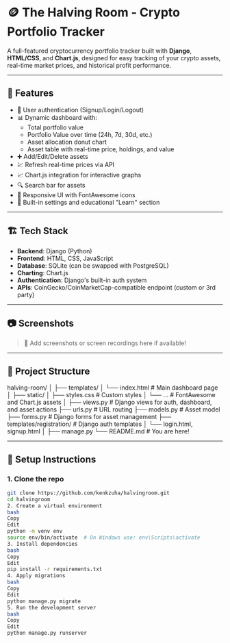 # 🪙 The Halving Room - Crypto Portfolio Tracker

A full-featured cryptocurrency portfolio tracker built with **Django**, **HTML/CSS**, and **Chart.js**, designed for easy tracking of your crypto assets, real-time market prices, and historical profit performance.

---

## 🚀 Features

- 🔐 User authentication (Signup/Login/Logout)
- 📊 Dynamic dashboard with:
  - Total portfolio value
  - Portfolio Value over time (24h, 7d, 30d, etc.)
  - Asset allocation donut chart
  - Asset table with real-time price, holdings, and value
- ➕ Add/Edit/Delete assets
- 💹 Refresh real-time prices via API
- 📈 Chart.js integration for interactive graphs
- 🔍 Search bar for assets
- 📱 Responsive UI with FontAwesome icons
- 🔧 Built-in settings and educational "Learn" section

---

## 🏗️ Tech Stack

- **Backend**: Django (Python)
- **Frontend**: HTML, CSS, JavaScript
- **Database**: SQLite (can be swapped with PostgreSQL)
- **Charting**: Chart.js
- **Authentication**: Django's built-in auth system
- **APIs**: CoinGecko/CoinMarketCap-compatible endpoint (custom or 3rd party)

---

## 📷 Screenshots

> 📌 Add screenshots or screen recordings here if available!

---

## 📁 Project Structure
halving-room/
│
├── templates/
│ └── index.html # Main dashboard page
│
├── static/
│ ├── styles.css # Custom styles
│ └── ... # FontAwesome and Chart.js assets
│
├── views.py # Django views for auth, dashboard, and asset actions
├── urls.py # URL routing
├── models.py # Asset model
├── forms.py # Django forms for asset management
├── templates/registration/ # Django auth templates
│ └── login.html, signup.html
│
├── manage.py
└── README.md # You are here!

---

## 🔧 Setup Instructions

### 1. Clone the repo
```bash
git clone https://github.com/kenkzuha/halvingroom.git
cd halvingroom
2. Create a virtual environment
bash
Copy
Edit
python -m venv env
source env/bin/activate  # On Windows use: env\Scripts\activate
3. Install dependencies
bash
Copy
Edit
pip install -r requirements.txt
4. Apply migrations
bash
Copy
Edit
python manage.py migrate
5. Run the development server
bash
Copy
Edit
python manage.py runserver
